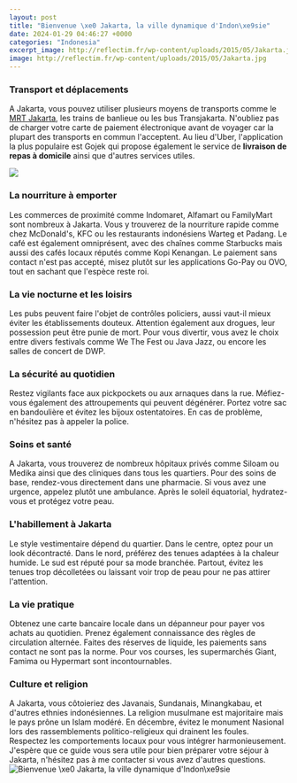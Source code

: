 ```yaml
---
layout: post
title: "Bienvenue \xe0 Jakarta, la ville dynamique d'Indon\xe9sie"
date: 2024-01-29 04:46:27 +0000
categories: "Indonesia"
excerpt_image: http://reflectim.fr/wp-content/uploads/2015/05/Jakarta.jpg
image: http://reflectim.fr/wp-content/uploads/2015/05/Jakarta.jpg
---
```


### Transport et déplacements 
A Jakarta, vous pouvez utiliser plusieurs moyens de transports comme le [MRT Jakarta](https://thetopnews.github.io/pc-vs-console-gaming-which-platform-provides-the-best-experience-in-2023/), les trains de banlieue ou les bus Transjakarta. N'oubliez pas de charger votre carte de paiement électronique avant de voyager car la plupart des transports en commun l'acceptent. Au lieu d'Uber, l'application la plus populaire est Gojek qui propose également le service de **livraison de repas à domicile** ainsi que d'autres services utiles. 

![](https://img.freepik.com/vecteurs-premium/bienvenue-dans-ville-jakarta-fond-illustration-historique_106954-1101.jpg?w=2000)
### La nourriture à emporter
Les commerces de proximité comme Indomaret, Alfamart ou FamilyMart sont nombreux à Jakarta. Vous y trouverez de la nourriture rapide comme chez McDonald's, KFC ou les restaurants indonésiens Warteg et Padang. Le café est également omniprésent, avec des chaînes comme Starbucks mais aussi des cafés locaux réputés comme Kopi Kenangan. Le paiement sans contact n'est pas accepté, misez plutôt sur les applications Go-Pay ou OVO, tout en sachant que l'espèce reste roi. 
### La vie nocturne et les loisirs
Les pubs peuvent faire l'objet de contrôles policiers, aussi vaut-il mieux éviter les établissements douteux. Attention également aux drogues, leur possession peut être punie de mort. Pour vous divertir, vous avez le choix entre divers festivals comme We The Fest ou Java Jazz, ou encore les salles de concert de DWP. 
### La sécurité au quotidien
Restez vigilants face aux pickpockets ou aux arnaques dans la rue. Méfiez-vous également des attroupements qui peuvent dégénérer. Portez votre sac en bandoulière et évitez les bijoux ostentatoires. En cas de problème, n'hésitez pas à appeler la police. 
### Soins et santé
A Jakarta, vous trouverez de nombreux hôpitaux privés comme Siloam ou Medika ainsi que des cliniques dans tous les quartiers. Pour des soins de base, rendez-vous directement dans une pharmacie. Si vous avez une urgence, appelez plutôt une ambulance. Après le soleil équatorial, hydratez-vous et protégez votre peau. 
### L'habillement à Jakarta
Le style vestimentaire dépend du quartier. Dans le centre, optez pour un look décontracté. Dans le nord, préférez des tenues adaptées à la chaleur humide. Le sud est réputé pour sa mode branchée. Partout, évitez les tenues trop décolletées ou laissant voir trop de peau pour ne pas attirer l'attention. 
### La vie pratique 
Obtenez une carte bancaire locale dans un dépanneur pour payer vos achats au quotidien. Prenez également connaissance des règles de circulation alternée. Faites des réserves de liquide, les paiements sans contact ne sont pas la norme. Pour vos courses, les supermarchés Giant, Famima ou Hypermart sont incontournables. 
### Culture et religion
A Jakarta, vous côtoieriez des Javanais, Sundanais, Minangkabau, et d'autres ethnies indonésiennes. La religion musulmane est majoritaire mais le pays prône un Islam modéré. En décembre, évitez le monument Nasional lors des rassemblements politico-religieux qui drainent les foules. Respectez les comportements locaux pour vous intégrer harmonieusement.
J'espère que ce guide vous sera utile pour bien préparer votre séjour à Jakarta, n'hésitez pas à me contacter si vous avez d'autres questions.
![Bienvenue \xe0 Jakarta, la ville dynamique d'Indon\xe9sie](http://reflectim.fr/wp-content/uploads/2015/05/Jakarta.jpg)